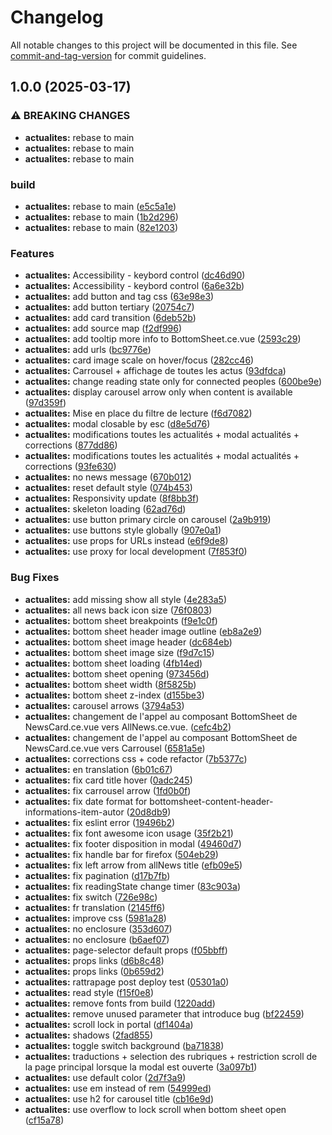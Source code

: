 # Changelog

All notable changes to this project will be documented in this file. See [commit-and-tag-version](https://github.com/absolute-version/commit-and-tag-version) for commit guidelines.

## 1.0.0 (2025-03-17)


### ⚠ BREAKING CHANGES

* **actualites:** rebase to main
* **actualites:** rebase to main
* **actualites:** rebase to main

### build

* **actualites:** rebase to main ([e5c5a1e](https://github.com/GIP-RECIA/recia-webcomponents/commit/e5c5a1eba92410f89e8e656a8787e865427e6669))
* **actualites:** rebase to main ([1b2d296](https://github.com/GIP-RECIA/recia-webcomponents/commit/1b2d2962a19f02d134d00c5e9db4bb1a040d1e5a))
* **actualites:** rebase to main ([82e1203](https://github.com/GIP-RECIA/recia-webcomponents/commit/82e1203a4bf0fec549c53124ba66946712bb2feb))


### Features

* **actualites:** Accessibility - keybord control ([dc46d90](https://github.com/GIP-RECIA/recia-webcomponents/commit/dc46d9011725154f8cb7584653f647aa7bdde29e))
* **actualites:** Accessibility - keybord control ([6a6e32b](https://github.com/GIP-RECIA/recia-webcomponents/commit/6a6e32b94db4fc814a1d957197866107153845e1))
* **actualites:** add button and tag css ([63e98e3](https://github.com/GIP-RECIA/recia-webcomponents/commit/63e98e35596a056857217db5d5644b776037272f))
* **actualites:** add button tertiary ([20754c7](https://github.com/GIP-RECIA/recia-webcomponents/commit/20754c73b77d6dfab1045dc2f7d078c9989aa439))
* **actualites:** add card transition ([6deb52b](https://github.com/GIP-RECIA/recia-webcomponents/commit/6deb52b190947570113df78fcbb4e7e6f0cce90c))
* **actualites:** add source map ([f2df996](https://github.com/GIP-RECIA/recia-webcomponents/commit/f2df996c438e5aff28901369641bdaa5131a10d5))
* **actualites:** add tooltip more info to BottomSheet.ce.vue ([2593c29](https://github.com/GIP-RECIA/recia-webcomponents/commit/2593c296eb1aa8d1f3636c66461c9baa2f257e36))
* **actualites:** add urls ([bc9776e](https://github.com/GIP-RECIA/recia-webcomponents/commit/bc9776eb8773c7baba3aa4b784e1de2bf6693d5b))
* **actualites:** card image scale on hover/focus ([282cc46](https://github.com/GIP-RECIA/recia-webcomponents/commit/282cc46d0a2365fd15d931deb8ea4b990309a89b))
* **actualites:** Carrousel + affichage de toutes les actus ([93dfdca](https://github.com/GIP-RECIA/recia-webcomponents/commit/93dfdcaecdd2e54b84c06dee21e4c63220e4594a))
* **actualites:** change reading state only for connected peoples ([600be9e](https://github.com/GIP-RECIA/recia-webcomponents/commit/600be9e6ba5786b33aa89a0d66234d0364ea77f5))
* **actualites:** display carousel arrow only when content is available ([97d359f](https://github.com/GIP-RECIA/recia-webcomponents/commit/97d359fc8998555c15a458243edd6f89c63b175a))
* **actualites:** Mise en place du filtre de lecture ([f6d7082](https://github.com/GIP-RECIA/recia-webcomponents/commit/f6d7082a2f65d686e2561686f547520010707942))
* **actualites:** modal closable by esc ([d8e5d76](https://github.com/GIP-RECIA/recia-webcomponents/commit/d8e5d76eb40595b338ec5d49dfbd8d11e6e128c9))
* **actualites:** modifications toutes les actualités + modal actualités + corrections ([877dd86](https://github.com/GIP-RECIA/recia-webcomponents/commit/877dd862b381aca09c9e60cbf6b41f8e1e1a62dd))
* **actualites:** modifications toutes les actualités + modal actualités + corrections ([93fe630](https://github.com/GIP-RECIA/recia-webcomponents/commit/93fe630396eee526cd874867b30574d75126c3a5))
* **actualites:** no news message ([670b012](https://github.com/GIP-RECIA/recia-webcomponents/commit/670b0124d52ec4a2d6bd8c65bdca3774c5de6fd0))
* **actualites:** reset default style ([074b453](https://github.com/GIP-RECIA/recia-webcomponents/commit/074b45385b70930be3b445a990533709c8d52b0e))
* **actualites:** Responsivity update ([8f8bb3f](https://github.com/GIP-RECIA/recia-webcomponents/commit/8f8bb3f727dd0f161fbb8b76598af3edcad5a1ab))
* **actualites:** skeleton loading ([62ad76d](https://github.com/GIP-RECIA/recia-webcomponents/commit/62ad76d94873b3a2519a9b9e012eb3c7e1e39b59))
* **actualites:** use button primary circle on carousel ([2a9b919](https://github.com/GIP-RECIA/recia-webcomponents/commit/2a9b919f17491b9f48093ddc21f210cd4bf63348))
* **actualites:** use buttons style globally ([907e0a1](https://github.com/GIP-RECIA/recia-webcomponents/commit/907e0a1ec18d36b9f8f691620f1e13c89b5997a5))
* **actualites:** use props for URLs instead ([e6f9de8](https://github.com/GIP-RECIA/recia-webcomponents/commit/e6f9de8188524370156392d3f443b3bd75b12010))
* **actualites:** use proxy for local development ([7f853f0](https://github.com/GIP-RECIA/recia-webcomponents/commit/7f853f015a9e4421d1d862d8820000787dacd6b1))


### Bug Fixes

* **actualites:** add missing show all style ([4e283a5](https://github.com/GIP-RECIA/recia-webcomponents/commit/4e283a5744c2951d3df010df9786092d91c18512))
* **actualites:** all news back icon size ([76f0803](https://github.com/GIP-RECIA/recia-webcomponents/commit/76f080321c6cbccdbe6eb6ee744b0d1ef6845190))
* **actualites:** bottom sheet breakpoints ([f9e1c0f](https://github.com/GIP-RECIA/recia-webcomponents/commit/f9e1c0f3410c85e12363786d8182ead6deb2aad8))
* **actualites:** bottom sheet header image outline ([eb8a2e9](https://github.com/GIP-RECIA/recia-webcomponents/commit/eb8a2e9403e6eb8ed78a675e93bbae3203019dce))
* **actualites:** bottom sheet image header ([dc684eb](https://github.com/GIP-RECIA/recia-webcomponents/commit/dc684ebc1cb414327738ec39160c628aa4c06947))
* **actualites:** bottom sheet image size ([f9d7c15](https://github.com/GIP-RECIA/recia-webcomponents/commit/f9d7c15a24ff66660ba5c7c0a9c22b0892c2e5d6))
* **actualites:** bottom sheet loading ([4fb14ed](https://github.com/GIP-RECIA/recia-webcomponents/commit/4fb14ed211121a23b0e123190eef36b7c2feb711))
* **actualites:** bottom sheet opening ([973456d](https://github.com/GIP-RECIA/recia-webcomponents/commit/973456dd688d5966af1ea0aa192c3c0bd238af35))
* **actualites:** bottom sheet width ([8f5825b](https://github.com/GIP-RECIA/recia-webcomponents/commit/8f5825b7c006b230ee634ce64f01ca687a5f9da4))
* **actualites:** bottom sheet z-index ([d155be3](https://github.com/GIP-RECIA/recia-webcomponents/commit/d155be31711bc7a943946ddee53b2aa6b125821a))
* **actualites:** carousel arrows ([3794a53](https://github.com/GIP-RECIA/recia-webcomponents/commit/3794a53edaf2527450c7cb1a72208537b054eafe))
* **actualites:** changement de l'appel au composant BottomSheet de NewsCard.ce.vue vers AllNews.ce.vue. ([cefc4b2](https://github.com/GIP-RECIA/recia-webcomponents/commit/cefc4b28e6f800acbd4ac0062cb77c589f73b510))
* **actualites:** changement de l'appel au composant BottomSheet de NewsCard.ce.vue vers Carrousel ([6581a5e](https://github.com/GIP-RECIA/recia-webcomponents/commit/6581a5e1e999ac2490d2af1b0e3259e5912fe60b))
* **actualites:** corrections css + code refactor ([7b5377c](https://github.com/GIP-RECIA/recia-webcomponents/commit/7b5377cbf18a48b9783d5f61c491aa5fbec1ce61))
* **actualites:** en translation ([6b01c67](https://github.com/GIP-RECIA/recia-webcomponents/commit/6b01c67e44da3fc7f71a38f731e41defefe62fe7))
* **actualites:** fix card title hover ([0adc245](https://github.com/GIP-RECIA/recia-webcomponents/commit/0adc24555d87407370cd5aa32c3671a1d7f8ea6f))
* **actualites:** fix carrousel arrow ([1fd0b0f](https://github.com/GIP-RECIA/recia-webcomponents/commit/1fd0b0fb8386b2cd842b39375ee0123e5e0fd7d8))
* **actualites:** fix date format for bottomsheet-content-header-informations-item-autor ([20d8db9](https://github.com/GIP-RECIA/recia-webcomponents/commit/20d8db9ff9ae3ea08e02f8c3c26bf2662fd075e9))
* **actualites:** fix eslint error ([19496b2](https://github.com/GIP-RECIA/recia-webcomponents/commit/19496b2fee6965629e5f8a98e4d29ba5cedcc9de))
* **actualites:** fix font awesome icon usage ([35f2b21](https://github.com/GIP-RECIA/recia-webcomponents/commit/35f2b21ac5ac5e6759a480d410d88f39490c450c))
* **actualites:** fix footer disposition in modal ([49460d7](https://github.com/GIP-RECIA/recia-webcomponents/commit/49460d7e90e29bfcc4bf4925f7731b4772ea27e5))
* **actualites:** fix handle bar for firefox ([504eb29](https://github.com/GIP-RECIA/recia-webcomponents/commit/504eb291e4cb43eec795fc96d132119c78ffda71))
* **actualites:** fix left arrow from allNews title ([efb09e5](https://github.com/GIP-RECIA/recia-webcomponents/commit/efb09e58e2db494d32eb23c05bc4c83828d06de1))
* **actualites:** fix pagination ([d17b7fb](https://github.com/GIP-RECIA/recia-webcomponents/commit/d17b7fbb9e235dcc37dc07f4849c7d068a5a7a57))
* **actualites:** fix readingState change timer ([83c903a](https://github.com/GIP-RECIA/recia-webcomponents/commit/83c903a73e75d8d7066e2ca46a43e4fa56a73bb8))
* **actualites:** fix switch ([726e98c](https://github.com/GIP-RECIA/recia-webcomponents/commit/726e98ced1e9d30e92a6944c4256508f153bf029))
* **actualites:** fr translation ([2145ff6](https://github.com/GIP-RECIA/recia-webcomponents/commit/2145ff6400150198c1a94d6170d668f52f814501))
* **actualites:** improve css ([5981a28](https://github.com/GIP-RECIA/recia-webcomponents/commit/5981a288b65162fb4df7a2f4b12f005d4df6f917))
* **actualites:** no enclosure ([353d607](https://github.com/GIP-RECIA/recia-webcomponents/commit/353d60766957cb3c53073ec6d103dd3946adb20f))
* **actualites:** no enclosure ([b6aef07](https://github.com/GIP-RECIA/recia-webcomponents/commit/b6aef07893401c2bafc6b51c9f5527d31c5da827))
* **actualites:** page-selector default props ([f05bbff](https://github.com/GIP-RECIA/recia-webcomponents/commit/f05bbffaf0a5c623ff888b10439ff213265ef5dc))
* **actualites:** props links ([d6b8c48](https://github.com/GIP-RECIA/recia-webcomponents/commit/d6b8c48eccf38fe4d4a08ff0f55b287b9f91e574))
* **actualites:** props links ([0b659d2](https://github.com/GIP-RECIA/recia-webcomponents/commit/0b659d2aa06546ae713632e04b6dfb0706f3c4a1))
* **actualites:** rattrapage post deploy test ([05301a0](https://github.com/GIP-RECIA/recia-webcomponents/commit/05301a05f1214c79c140537f58b7a7788efeaae2))
* **actualites:** read style ([f15f0e8](https://github.com/GIP-RECIA/recia-webcomponents/commit/f15f0e88541af3a00c243959e7d6aa0e61d6fd13))
* **actualites:** remove fonts from build ([1220add](https://github.com/GIP-RECIA/recia-webcomponents/commit/1220addb60f42a8a6fb60bf605eff9092da88ad2))
* **actualites:** remove unused parameter that introduce bug ([bf22459](https://github.com/GIP-RECIA/recia-webcomponents/commit/bf2245993fa06bcaa76668338cfc7b3bdf3abcf3))
* **actualites:** scroll lock in portal ([df1404a](https://github.com/GIP-RECIA/recia-webcomponents/commit/df1404a1d43fad8277ea2c92cd12895b968452b9))
* **actualites:** shadows ([2fad855](https://github.com/GIP-RECIA/recia-webcomponents/commit/2fad8555b7833fd5a74cf8389403ea4ddc000d0a))
* **actualites:** toggle switch background ([ba71838](https://github.com/GIP-RECIA/recia-webcomponents/commit/ba71838156753da486c06cdce432319c7987263b))
* **actualites:** traductions + selection des rubriques + restriction scroll de la page principal lorsque la modal est ouverte ([3a097b1](https://github.com/GIP-RECIA/recia-webcomponents/commit/3a097b11ddde67441288db2abf38eef635f09402))
* **actualites:** use default color ([2d7f3a9](https://github.com/GIP-RECIA/recia-webcomponents/commit/2d7f3a99ccc55a52a6dbf38725ba0efc9c10b244))
* **actualites:** use em instead of rem ([54999ed](https://github.com/GIP-RECIA/recia-webcomponents/commit/54999ed6811723324921e76b9a74e86dd0a4a3bd))
* **actualites:** use h2 for carousel title ([cb16e9d](https://github.com/GIP-RECIA/recia-webcomponents/commit/cb16e9d20c308eadee54bbeab7fafecdd00970c5))
* **actualites:** use overflow to lock scroll when bottom sheet open ([cf15a78](https://github.com/GIP-RECIA/recia-webcomponents/commit/cf15a783ff0930aebfc1c3b9e36ab9f5583051ae))
